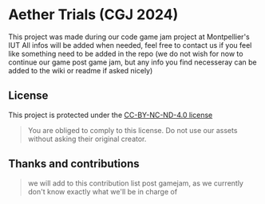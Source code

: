 # Aether Trials (CGJ 2024)

This project was made during our code game jam project at Montpellier's IUT
All infos will be added when needed, feel free to contact us if you feel like something need to be added in the repo (we do not wish for now to continue our game post game jam, but any info you find necesseray can be added to the wiki or readme if asked nicely)

## License

This project is protected under the [CC-BY-NC-ND-4.0 license](LICENSE-CC-BY-NC-ND-4.0.md)

> You are obliged to comply to this license. Do not use our assets without asking their original creator.

## Thanks and contributions

> we will add to this contribution list post gamejam, as we currently don't know exactly what we'll be in charge of
